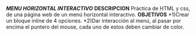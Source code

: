 ***MENU HORIZONTAL INTERACTIVO***
**DESCRIPCION**
Práctica de HTML y css, de una página web de un menú horizontal interactivo.
**OBJETIVOS**
*1)Crear un bloque inline de 4 opciones.
*2)Dar interacción al menú, al pasar por encima el puntero del mouse, cada uno de estos deben cambiar de color.
